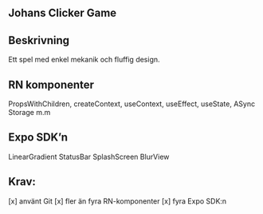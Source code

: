 ## Johans Clicker Game

## Beskrivning

Ett spel med enkel mekanik och fluffig design.

## RN komponenter

PropsWithChildren,
createContext,
useContext,
useEffect,
useState,
ASync Storage
m.m

## Expo SDK’n

LinearGradient
StatusBar
SplashScreen
BlurView

## Krav:

[x] använt Git
[x] fler än fyra RN-komponenter
[x] fyra Expo SDK:n
